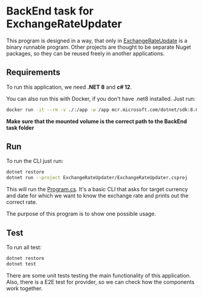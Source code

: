 # BackEnd task for ExchangeRateUpdater

This program is designed in a way, that only in [ExchangeRateUpdate](ExchangeRateUpdater/ExchangeRateUpdater.csproj) is
a binary runnable program. Other projects are thought to be separate Nuget packages, so they can be reused freely in 
another applications.

## Requirements

To run this application, we need **.NET 8** and **c# 12**.

You can also run this with Docker, if you don't have .net8 installed. Just run:

```bash
docker run -it --rm -v ./:/app -w /app mcr.microsoft.com/dotnet/sdk:8.0 /bin/bash
```
**Make sure that the mounted volume is the correct path to the BackEnd task folder**

## Run

To run the CLI just run:

```bash
dotnet restore
dotnet run --project ExchangeRateUpdater/ExchangeRateUpdater.csproj
```

This will run the [Program.cs](ExchangeRateUpdater/Program.cs). It's a basic CLI that asks for target currency and date
for which we want to know the exchange rate and prints out the correct rate.

The purpose of this program is to show one possible usage.

## Test

To run all test:

```bash
dotnet restore
dotnet test
```

There are some unit tests testing the main functionality of this application.
Also, there is a E2E test for provider, so we can check how the components work together.